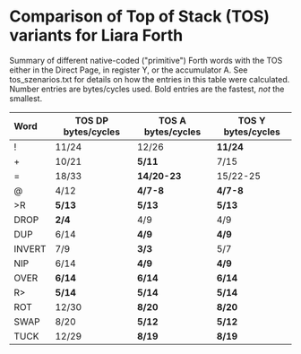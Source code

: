 # Comparison of Top of Stack (TOS) variants for Liara Forth

Summary of different native-coded ("primitive") Forth words with the TOS either
in the Direct Page, in register Y, or the accumulator A. See tos_szenarios.txt
for details on how the entries in this table were calculated. Number entries are
bytes/cycles used. Bold entries are the fastest, _not_ the smallest.


| Word | TOS DP bytes/cycles | TOS A bytes/cycles | TOS Y bytes/cycles |
| :--- | ---- | ---- | ---- |
| ! | 11/24 | 12/26 | **11/24** |
| + | 10/21 | **5/11** | 7/15 |
| = | 18/33 | **14/20-23** | 15/22-25 | 
| @ | 4/12 | **4/7-8** | **4/7-8** |
| >R | **5/13** | **5/13** | **5/13** |
| DROP | **2/4** | 4/9 | 4/9 |
| DUP | 6/14 | **4/9** | **4/9** |
| INVERT | 7/9 | **3/3** | 5/7 | 
| NIP | 6/14 | **4/9** | **4/9** |
| OVER | **6/14** | **6/14** | **6/14** |
| R> | **5/14** | **5/14** | **5/14** |
| ROT | 12/30 | **8/20** | **8/20** |
| SWAP | 8/20 | **5/12** | **5/12** |
| TUCK | 12/29 | **8/19** | **8/19** |

